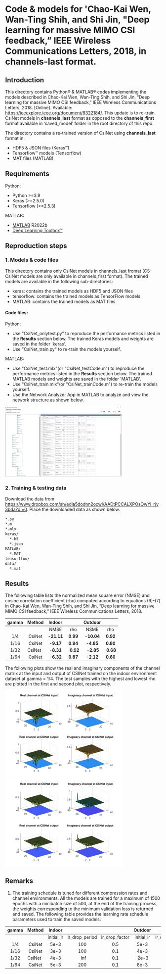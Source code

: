 # Code & models for 'Chao-Kai Wen, Wan-Ting Shih, and Shi Jin, "Deep learning for massive MIMO CSI feedback,” IEEE Wireless Communications Letters, 2018, in **channels-last** format.

## Introduction
This directory contains Python® & MATLAB® codes implementing the models described in 
Chao-Kai Wen, Wan-Ting Shih, and Shi Jin, “Deep learning for massive MIMO CSI feedback,” IEEE Wireless Communications Letters, 2018. [Online]. Available: https://ieeexplore.ieee.org/document/8322184/. 
This update is to re-train CsiNet models in **channels_last** format as opposed to the **channels_first** format available in 'saved_model' folder in the root directory of this repo.

The directory contains a re-trained version of CsiNet using **channels_last** format in:
- HDF5 & JSON files (Keras™)
- Tensorflow™ models (Tensorflow)
- MAT files (MATLAB) 

## Requirements
Python:
- Python >=3.9
- Keras (>=2.5.0)
- Tensorflow (>=2.5.3)

MATLAB:
- [MATLAB](https://www.mathworks.com/products/matlab.html) R2022b
- [Deep Learning Toolbox&trade;](https://www.mathworks.com/products/deep-learning.html)

## Reproduction steps

### 1. Models & code files 
This directory contains only CsiNet models in channels_last fromat (CS-CsiNet models are only available in channels_first format). 
The trained models are available in the following sub-directories:
- keras: contains the trained models as HDF5 and JSON files
- tensorflow: contains the trained models as TensorFlow models
- MATLAB: contains the trained models as MAT files

#### Code files:
Python:
- Use "CsiNet_onlytest.py" to reproduce the performance metrics listed in the **Results** section below. The trained Keras models and weights are saved in the folder 'keras'.
- Use "CsiNet_train.py" to re-train the models yourself.

MATLAB:
- Use "CsiNet_test.mlx"(or "CsiNet_testCode.m") to reproduce the performance metrics listed in the **Results** section below. The trained MATLAB models and weights are saved in the folder 'MATLAB'.
- Use "CsiNet_train.mlx"(or "CsiNet_trainCode.m") to re-train the models yourself.
- Use the Network Analyzer App in MATLAB to analyze and view the network structure as shown below.

<img src="images/CSINet.JPG" width=75% height=75%>


### 2. Training & testing data
Download the data from https://www.dropbox.com/sh/edla5dodnn2ocwi/AADtPCCALXPOsOwYi_rjv3bda?dl=0. Place the downloaded data as shown below.
```
*.py
*.m
*.mlx
keras/
  *.h5
  *.json
MATLAB/
  *.MAT
tensorflow/
data/
  *.mat
```

## Results
The following table lists the normalized mean square error (NMSE) 
and cosine correlation coefficient (rho) computed according to equations (6)-(7) in 
Chao-Kai Wen, Wan-Ting Shih, and Shi Jin, “Deep learning for massive MIMO CSI feedback,” IEEE Wireless Communications Letters, 2018.

|   gamma  |  Method   | Indoor     |            | Outdoor      |            |
|:--------:|:---------:|:----------:|:----------:|:------------:|:----------:|
|          |           |  NMSE      |     rho    |   NSME       |   rho      |
|    1/4   | CsiNet    | **-21.11** |   **0.99** |  **-10.04**  |  **0.92**  |
|   1/16   | CsiNet    | **-9.17**  |   **0.94** |  **-4.85**   |  **0.80**  |
|   1/32   | CsiNet    | **-8.31**  |   **0.92** |  **-2.85**   |  **0.68**  |
|   1/64   | CsiNet    | **-6.32**  |   **0.87** |  **-2.12**   |  **0.60**  |

The following plots show the real and imaginary components of the channel matrix at the input and output of CSINet trained on the indoor environment dataset at gamma = 1/4.
The test samples with the highest and lowest rho are plotted in the first and second plot, respectively.

<img src="images/BestOutput.JPG" width=75% height=75%>
<img src="images/WorstOutput.JPG" width=75% height=75%>


## Remarks
1. The training schedule is tuned for different compression rates and channel environments. All the models are trained for a maximum of 1500 epochs with a minibatch size of 500, at the end of the training process, the weights corresponding to the minimum validation loss is returned and saved. The following table provides the learning rate schedule parameters used to train the saved models:

|   gamma  |  Method   | Indoor     |                |                | Outdoor    |                |                |
|:--------:|:---------:|:----------:|:--------------:|:--------------:|:----------:|:--------------:|:--------------:|
|          |           | initial_lr | lr_drop_period | lr_drop_factor | initial_lr | lr_drop_period | lr_drop_factor |
|    1/4   | CsiNet    | 5e-3       |   100          | 0.5            |  5e-3      |  Inf           | 0.1            |
|   1/16   | CsiNet    | 3e-3       |   100          | 0.1            |  4e-3      |  20            | 0.1            |
|   1/32   | CsiNet    | 4e-3       |   Inf          | 0.1            |  2e-3      |  20            | 0.1            |
|   1/64   | CsiNet    | 5e-3       |   200          | 0.1            |  8e-3      |  50            | 0.1            |